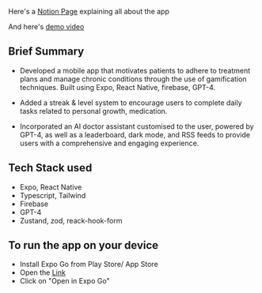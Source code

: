 Here's a [Notion Page](https://glory-menu-212.notion.site/EverHealth-0eddd73c47c04d939d7416de819362e0) explaining all about the app

And here's [demo video](https://drive.google.com/file/d/1Q2honmCF_paeEzlAG0yfawG4wWB-KCYC/view)

## Brief Summary

- Developed a mobile app that motivates patients to adhere to treatment plans and manage chronic conditions through the use of gamification techniques. Built using Expo, React Native, firebase, GPT-4.

- Added a streak & level system to encourage users to complete daily tasks related to personal growth, medication.

- Incorporated an AI doctor assistant customised to the user, powered by GPT-4, as well as a leaderboard, dark mode, and RSS feeds to provide users with a comprehensive and engaging experience.

## Tech Stack used

- Expo, React Native
- Typescript, Tailwind
- Firebase
- GPT-4
- Zustand, zod, reack-hook-form

## To run the app on your device

- Install Expo Go from Play Store/ App Store
- Open the [Link](https://expo.dev/@vishnu_v12/gfg-hackathon?serviceType=classic&distribution=expo-go)
- Click on "Open in Expo Go"
